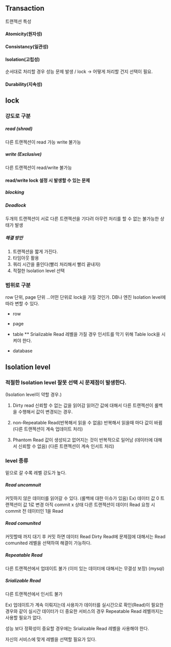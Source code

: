 ## Transaction
트랜젝션 특성
#### Atomicity(원자성)
#### Consistancy(일관성)
#### Isolation(고립성)
 순서대로 처리할 경우 성능 문제 발생 / lock -> 어떻게 처리할 건지 선택이 필요.
#### Durability(지속성)

## lock
### 강도로 구분
##### read (shrad)
다른 트랜젝션이 read 가능 write 불가능
##### write (Exclusive)
다른 트랜젝션이 read/write 불가능

#### read/write lock 설정 시 발생할 수 있는 문제
##### blocking
##### Deadlock
두개의 트랜젝션이 서로 다른 트랜젝션을 기다려 
아무런 처리를 할 수 없는 불가능한 상태가 발생 

##### 해결 방안 
1. 트랜젝션을 짧게 가진다.
2. 타임아웃 활용
3. 쿼리 시간을 줄인다(빨리 처리해서 빨리 끝내자)
4. 적절한 Isolation level 선택

### 범위로 구분
row 단위, page 단위 ...어떤 단위로 lock을 가질 것인가.
DB나 엔진 Isolation level에 따라 변할 수 있다.
* row 

* page

* table 
** Srializable Read 레벨을 가질 경우 인서트를 막기 위해 Table lock을 시켜야 한다.

* database


## Isolation level

### 적절한 Isolation level 잘못 선택 시 문제점이 발생한다.
(Isolation level이 약할 경우.)
1. Dirty read
신뢰할 수 없는 값을 읽어감
읽어간 값에 대해서 다른 트랜젝션이 롤백을 수행해서 값이 변경되는 경우.

2. non-Repeatable Read(반복해서 읽을 수 없음)
반복해서 읽을때 마다 값이 바뀜 
(다른 트랜젝션이 계속 업데이트 처리)

3. Phantom Read
값이 생성되고 없어지는 것이 반복적으로 일어남 (데이터에 대해서 신뢰할 수 없음)
(다른 트랜젝션이 계속 인서트 처리)

### level 종류
밑으로 갈 수록 레벨 강도가 높다.

##### Read uncomnuit
커밋하지 않은 데이터를 읽어갈 수 있다. (롤백에 대한 이슈가 있음)
Ex) 데이터 값 0
트랜젝션이 값 1로 변경 아직 commit x 상태
다른 트랜젝션이 데이터 Read 요청 시 commit 전 데이터인 1을 Read

##### Read comunited
커밋할때 까지 대기 후 커밋 하면 데이터 Read
Dirty Read에 문제점에 대해서는 Read comunited 레벨을 선택하여 해결이 가능하다.

##### Repeatable Read
다른 트랜젝션에서 업데이트 불가 (이미 있는 데이터에 대해서는 무결성 보장)
(mysql)


##### Srializable Read
다른 트랜젝션에서 인서트 불가

Ex)
업데이트가 계속 이뤄지는데 사용자가 데이터를 실시간으로 확인(Read)이 필요한 경우와 같이 실시간 데이터가 더 중요한 서비스의 경우 Repeatable Read 레벨까지는 사용할 필요가 없다.

성능 보다 정확성이 중요할 경우에는 Srializable Read 레벨을 사용해야 한다.

자신의 서비스에 맞게 레벨을 선택할 필요가 있다.
